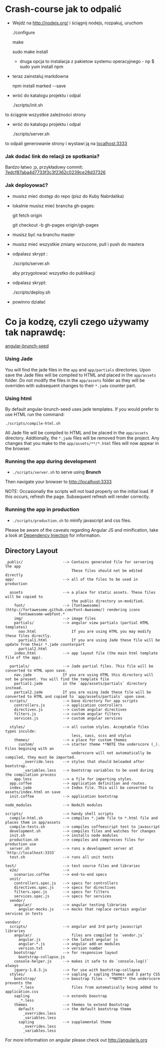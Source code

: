 # Crash-course jak to odpalić

* Wejdź na http://nodejs.org/ i ściągnij nodejs, rozpakuj, uruchom

  ./configure

  make

  sudo make install

  - druga opcja to instalacja z pakietow systemu operacyjnego - np $ sudo yum install npm
  
* teraz zainstaluj markdowna

  npm install marked --save

* wróć do katalogu projektu i odpal

  ./scripts/init.sh

to ściągnie wszystkie zależności strony

* wróć do katalogu projektu i odpal

  ./scripts/server.sh

to odpali generowanie strony i wystawi ją na [localhost:3333](http://localhost:3333)


### Jak dodać link do relacji ze spotkania?

Bardzo łatwo ;p, przykładowy commit: [7edcf87aba4d7733f3c3f2362c0239ce28d37326](https://github.com/jakubnabrdalik/wjug/commit/7edcf87aba4d7733f3c3f2362c0239ce28d37326)

### Jak deployować?

* musisz mieć dostęp do repo (pisz do Kuby Nabrdalika)

* lokalnie musisz mieć brancha gh-pages:

    git fetch origin

    git checkout -b gh-pages origin/gh-pages 

* musisz być na branchu master

* musisz mieć wszystkie zmiany wrzucone, pull i push do mastera

* odpalasz skrypt :

   ./scripts/server.sh
   
   aby przygotować wszystko do publikacji

* odpalasz skrypt:

   ./scripts/deploy.sh


* powinno działać

# Co ja kodzę, czyli czego używamy tak naprawdę:

[angular-brunch-seed](https://github.com/scotch/angular-brunch-seed)

### Using Jade

You will find the jade files in the `app` and `app/partials` directories. Upon save the Jade files will be compiled to HTML
and placed in the `app/assets` folder. Do not modify the files in the `app/assets` folder as they will be overriden with subsequent
changes to their `*.jade` counter part.

### Using html

By default angular-brunch-seed uses jade templates. If you would prefer to use HTML run the command:

```
./scripts/compile-html.sh
```
All Jade file will be compiled to HTML and be placed in the `app/assets` directory. Addtionally, the `*.jade`
files will be removed from the project. Any changes that you make to the `app/assets/**/*.html` files will now appear in the
browser.

### Running the app during development

* `./scripts/server.sh` to serve using **Brunch**

Then navigate your browser to [http://localhost:3333](http://localhost:3333)

NOTE: Occasionally the scripts will not load properly on the initial
load. If this occurs, refresh the page. Subsequent refresh will render
correctly.

### Running the app in production

* `./scripts/production.sh` to minify javascript and css files.

Please be aware of the caveats regarding Angular JS and minification, take a look at [Dependency Injection](http://docs.angularjs.org/guide/di) for information.

## Directory Layout

    _public/                  --> Contains generated file for servering the app
                                  These files should not be edited directly
    app/                      --> all of the files to be used in production

      assets                  --> a place for static assets. These files will be copied to
                                  the public directory un-modified.
        font/                 --> [fontawesome](http://fortawesome.github.com/Font-Awesome/) rendering icons
          fontawesome-webfont.*
        img/                  --> image files
        partials/             --> angular view partials (partial HTML templates)
          nav.html                If you are using HTML you may modify these files directly.
          partial1.html           If you are using Jade these file will be update from their *.jade counterpart
          partial2.html
        index.html            --> app layout file (the main html template file of the app).

      partials/               --> Jade partial files. This file will be converted to HTML upon save.
        nav.jade              If you are using HTML this directory will not be present. You will find the template file
        partial1.jade         in the `app/assets/partials` directory instead.
        partial2.jade         If you are using Jade these file will be converted to HTML and copied to `app/assets/partials` upon save.
      scripts/                --> base directory for app scripts
        controllers.js        --> application controllers
        directives.js         --> custom angular directives
        filters.js            --> custom angular filters
        services.js           --> custom angular services

      styles/                 --> all custom styles. Acceptable files types inculde:
                                  less, sass, scss and stylus
        themes/               --> a place for custom themes
          custom/             --> starter theme **NOTE the underscore (_). Files begining with an
                                  underscore will not automatically be compiled, they must be imported.
            _override.less    --> styles that should beloaded after bootstrap.
            _variables.less   --> bootstrap variables to be used during the compilation process
        app.less              --> a file for importing styles.
      app.coffee              --> application definition and routes.
      index.jade              --> Index file. This will be converted to assets/index.html on save
      init.coffee             --> application bootstrap

    node_modules              --> NodeJS modules

    scripts/                  --> handy shell scripts
      compile-html.sh         --> compiles *.jade file to *.html file and places them in app/assets
      compile-tests.sh        --> compiles coffeescript test to javascript
      development.sh          --> compiles files and watches for changes
      init.sh                 --> installs node modules
      production.sh           --> compiles and compresses files for production use
      server.sh               --> runs a development server at `http://localhost:3333`
      test.sh                 --> runs all unit tests

    test/                     --> test source files and libraries
      e2e/                    -->
        scenarios.coffee      --> end-to-end specs
      unit/
        controllers.spec.js   --> specs for controllers
        directives.spec.js    --> specs for directives
        filters.spec.js       --> specs for filters
        services.spec.js      --> specs for services
      vendor/
        angular/              --> angular testing libraries
          angular-mocks.js    --> mocks that replace certain angular services in tests

    vendor/
      scripts/                --> angular and 3rd party javascript libraries
        angular/                  files are compiled to `vendor.js`
          angular.js          --> the latest angular js
          angular-*.js        --> angular add-on modules
          version.txt         --> version number
        bootstrap/            --> for responsive layout
          bootstrap-collapse.js
        console-helper.js     --> makes it safe to do `console.log()` always
        jquery-1.8.3.js       --> for use with bootstrap-collapse
      styles/                 --> sapling / sapling themes and 3 party CSS
        bootstrap/            --> boostrap files - **NOTE** the underscore prevents the
          _*.less                 files from automatically being added to application.css
        sapling               --> extends boostrap
          _*.less
        themes                --> themes to extend Bootstrap
          default             --> the default bootstrap theme
            _overrides.less
            _variables.less
          sapling             --> supplemental theme
            _overrides.less
            _variables.less

For more information on angular please check out <http://angularjs.org>

